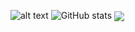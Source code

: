 ![alt text](https://github.com/mfaysoares/files/blob/main/banner.png)
![GitHub stats](https://github-readme-stats.vercel.app/api?username=mfaysoares&show_icons=true&theme=tokyonight)
<img align="center" src="https://github-readme-stats.vercel.app/api/<top-langs>/?username=<mfaysoares>&theme=<merko>" />


